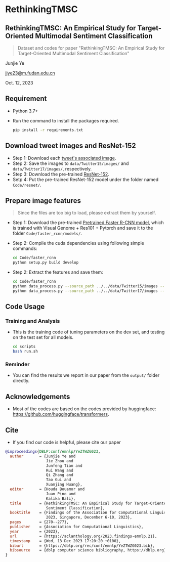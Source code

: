 # RethinkingTMSC

## RethinkingTMSC: An Empirical Study for Target-Oriented Multimodal Sentiment Classification
> Dataset and codes for paper "RethinkingTMSC: An Empirical Study for Target-Oriented Multimodal Sentiment Classification"

Junjie Ye

jjye23@m.fudan.edu.cn

Oct. 12, 2023

## Requirement
* Python 3.7+

- Run the command to install the packages required.
    ```bash
    pip install -r requirements.txt
    ```


## Download tweet images and ResNet-152
- Step 1: Download each [tweet's associated image](https://drive.google.com/file/d/1PpvvncnQkgDNeBMKVgG2zFYuRhbL873g/view).
- Step 2: Save the images to `data/Twitter15/images/` and `data/Twitter17/images/`, respectively.
- Step 3: Download the pre-trained [ResNet-152](https://download.pytorch.org/models/resnet152-b121ed2d.pth).
- Setp 4: Put the pre-trained ResNet-152 model under the folder named `Code/resnet/`.

## Prepare image features
> Since the files are too big to load, please extract them by yourself.

- Step 1: Download the pre-trained [Pretrained Faster R-CNN model](https://drive.google.com/file/d/18n_3V1rywgeADZ3oONO0DsuuS9eMW6sN/view?usp=sharing), which is trained with Visual Genome + Res101 + Pytorch and save it to the folder `Code/faster_rcnn/models/`.

- Step 2: Compile the cuda dependencies using following simple commands:

    ```bash
    cd Code/faster_rcnn
    python setup.py build develop
    ```

- Step 2: Extract the features and save them:

    ```bash
    cd Code/faster_rcnn
    python data_process.py --source_path ../../data/Twitter15/images --save_path ../../data/Twitter15/faster_features
    python data_process.py --source_path ../../data/Twitter17/images --save_path ../../data/Twitter17/faster_features
    ```


## Code Usage

### Training and Analysis
- This is the training code of tuning parameters on the dev set, and testing on the test set for all models.

    ```sh
    cd scripts
    bash run.sh
    ```

### Reminder
- You can find the results we report in our paper from the `output/` folder directly.

## Acknowledgements

- Most of the codes are based on the codes provided by huggingface: https://github.com/huggingface/transformers.

## Cite

- If you find our code is helpful, please cite our paper
```bibtex
@inproceedings{DBLP:conf/emnlp/YeZTWZG023,
  author       = {Junjie Ye and
                  Jie Zhou and
                  Junfeng Tian and
                  Rui Wang and
                  Qi Zhang and
                  Tao Gui and
                  Xuanjing Huang},
  editor       = {Houda Bouamor and
                  Juan Pino and
                  Kalika Bali},
  title        = {RethinkingTMSC: An Empirical Study for Target-Oriented Multimodal
                  Sentiment Classification},
  booktitle    = {Findings of the Association for Computational Linguistics: {EMNLP}
                  2023, Singapore, December 6-10, 2023},
  pages        = {270--277},
  publisher    = {Association for Computational Linguistics},
  year         = {2023},
  url          = {https://aclanthology.org/2023.findings-emnlp.21},
  timestamp    = {Wed, 13 Dec 2023 17:20:20 +0100},
  biburl       = {https://dblp.org/rec/conf/emnlp/YeZTWZG023.bib},
  bibsource    = {dblp computer science bibliography, https://dblp.org}
}
```
